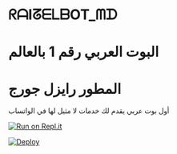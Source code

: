# ᖇᗩIᘔᗴᒪᗷOT_ᗰᗪ
# البوت العربي رقم 1 بالعالم


# المطور رايزل جورج

أول بوت عربي يقدم لك خدمات لا مثيل لها في الواتساب

[![Run on Repl.it](https://repl.it/badge/github/quiec/whatsasena)](https://replit.com/@Raizelbot/RAIZEL-BOT-MD)


[![Deploy](https://www.herokucdn.com/deploy/button.svg)](https://heroku.com/deploy?template=https://github.com/louk123/BOBIZ-MD?organization=louk123&organization=louk123)
